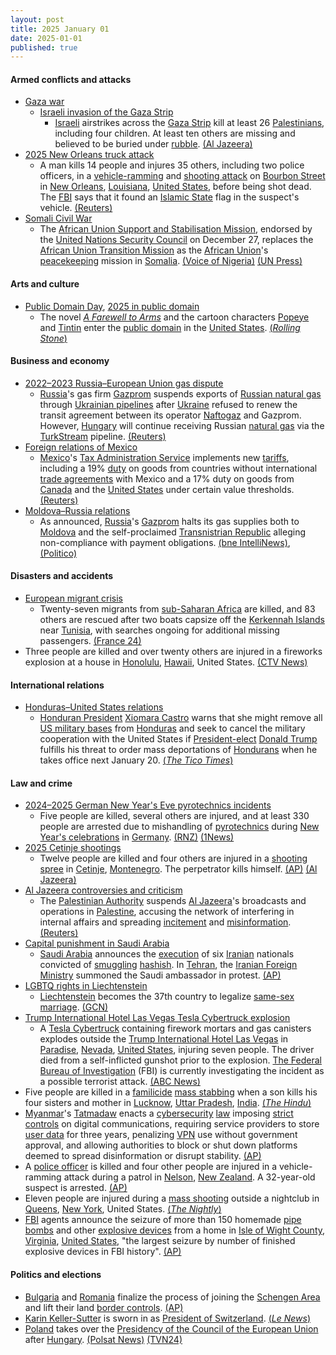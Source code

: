 ```yaml
---
layout: post
title: 2025 January 01
date: 2025-01-01
published: true
---
```



#### Armed conflicts and attacks

* [Gaza war](https://en.wikipedia.org/wiki/Gaza_war "Gaza war")
  * [Israeli invasion of the Gaza Strip](https://en.wikipedia.org/wiki/Israeli_invasion_of_the_Gaza_Strip "Israeli invasion of the Gaza Strip")
    * [Israeli](https://en.wikipedia.org/wiki/Israel_Defense_Forces "Israel Defense Forces") airstrikes across the [Gaza Strip](https://en.wikipedia.org/wiki/Gaza_Strip "Gaza Strip") kill at least 26 [Palestinians](https://en.wikipedia.org/wiki/Palestinians "Palestinians"), including four children. At least ten others are missing and believed to be buried under [rubble](https://en.wikipedia.org/wiki/Rubble "Rubble"). [(Al Jazeera)](https://www.aljazeera.com/news/2025/1/1/israel-kills-at-least-22-palestinians-across-gaza-on-new-year-day)
* [2025 New Orleans truck attack](https://en.wikipedia.org/wiki/2025_New_Orleans_truck_attack "2025 New Orleans truck attack")
  * A man kills 14 people and injures 35 others, including two police officers, in a [vehicle-ramming](https://en.wikipedia.org/wiki/Vehicle-ramming_attack "Vehicle-ramming attack") and [shooting attack](https://en.wikipedia.org/wiki/Mass_shooting "Mass shooting") on [Bourbon Street](https://en.wikipedia.org/wiki/Bourbon_Street "Bourbon Street") in [New Orleans](https://en.wikipedia.org/wiki/New_Orleans "New Orleans"), [Louisiana](https://en.wikipedia.org/wiki/Louisiana "Louisiana"), [United States](https://en.wikipedia.org/wiki/United_States "United States"), before being shot dead. The [FBI](https://en.wikipedia.org/wiki/FBI "FBI") says that it found an [Islamic State](https://en.wikipedia.org/wiki/Islamic_State "Islamic State") flag in the suspect's vehicle. [(Reuters)](https://www.reuters.com/world/us/multiple-fatalities-truck-crashes-into-new-orleans-crowd-cbs-news-says-2025-01-01/)
* [Somali Civil War](https://en.wikipedia.org/wiki/Somali_Civil_War_%282009%E2%80%93present%29 "Somali Civil War (2009–present)")
  * The [African Union Support and Stabilisation Mission](https://en.wikipedia.org/wiki/African_Union_Support_and_Stabilization_Mission_in_Somalia "African Union Support and Stabilization Mission in Somalia"), endorsed by the [United Nations Security Council](https://en.wikipedia.org/wiki/United_Nations_Security_Council "United Nations Security Council") on December 27, replaces the [African Union Transition Mission](https://en.wikipedia.org/wiki/African_Union_Transition_Mission_in_Somalia "African Union Transition Mission in Somalia") as the [African Union](https://en.wikipedia.org/wiki/African_Union "African Union")'s [peacekeeping](https://en.wikipedia.org/wiki/Peacekeeping "Peacekeeping") mission in [Somalia](https://en.wikipedia.org/wiki/Somalia "Somalia"). [(Voice of Nigeria)](https://von.gov.ng/un-approves-new-au-force-in-somalia/) [(UN Press)](https://press.un.org/en/2024/sc15955.doc.htm)

#### Arts and culture

* [Public Domain Day](https://en.wikipedia.org/wiki/Public_Domain_Day "Public Domain Day"), [2025 in public domain](https://en.wikipedia.org/wiki/2025_in_public_domain "2025 in public domain")
  * The novel *[A Farewell to Arms](https://en.wikipedia.org/wiki/A_Farewell_to_Arms "A Farewell to Arms")* and the cartoon characters [Popeye](https://en.wikipedia.org/wiki/Popeye "Popeye") and [Tintin](https://en.wikipedia.org/wiki/Tintin_%28character%29 "Tintin (character)") enter the [public domain](https://en.wikipedia.org/wiki/Public_domain "Public domain") in the [United States](https://en.wikipedia.org/wiki/United_States "United States"). [(*Rolling Stone*)](https://www.rollingstone.com/culture/culture-news/popeye-skeleton-dance-singin-in-the-rain-maltese-falcon-public-domain-1235218802/)

#### Business and economy

* [2022–2023 Russia–European Union gas dispute](https://en.wikipedia.org/wiki/2022%E2%80%932023_Russia%E2%80%93European_Union_gas_dispute "2022–2023 Russia–European Union gas dispute")
  * [Russia](https://en.wikipedia.org/wiki/Russia "Russia")'s gas firm [Gazprom](https://en.wikipedia.org/wiki/Gazprom "Gazprom") suspends exports of [Russian natural gas](https://en.wikipedia.org/wiki/Natural_gas_in_Russia "Natural gas in Russia") through [Ukrainian pipelines](https://en.wikipedia.org/wiki/Natural_gas_transmission_system_of_Ukraine "Natural gas transmission system of Ukraine") after [Ukraine](https://en.wikipedia.org/wiki/Ukraine "Ukraine") refused to renew the transit agreement between its operator [Naftogaz](https://en.wikipedia.org/wiki/Naftogaz "Naftogaz") and Gazprom. However, [Hungary](https://en.wikipedia.org/wiki/Hungary "Hungary") will continue receiving Russian [natural gas](https://en.wikipedia.org/wiki/Natural_gas "Natural gas") via the [TurkStream](https://en.wikipedia.org/wiki/TurkStream "TurkStream") pipeline. [(Reuters)](https://www.reuters.com/business/energy/russia-halts-gas-exports-europe-via-ukraine-2025-01-01/)
* [Foreign relations of Mexico](https://en.wikipedia.org/wiki/Foreign_relations_of_Mexico "Foreign relations of Mexico")
  * [Mexico](https://en.wikipedia.org/wiki/Mexico "Mexico")'s [Tax Administration Service](https://en.wikipedia.org/wiki/Servicio_de_Administraci%C3%B3n_Tributaria "Servicio de Administración Tributaria") implements new [tariffs](https://en.wikipedia.org/wiki/Tariff "Tariff"), including a 19% [duty](https://en.wikipedia.org/wiki/Duty_%28tax%29 "Duty (tax)") on goods from countries without international [trade agreements](https://en.wikipedia.org/wiki/Trade_agreement "Trade agreement") with Mexico and a 17% duty on goods from [Canada](https://en.wikipedia.org/wiki/Canada "Canada") and the [United States](https://en.wikipedia.org/wiki/United_States "United States") under certain value thresholds. [(Reuters)](https://www.reuters.com/world/americas/mexico-unveils-new-tariffs-popular-e-tailers-like-shein-temu-may-be-crosshairs-2024-12-31/)
* [Moldova–Russia relations](https://en.wikipedia.org/wiki/Moldova%E2%80%93Russia_relations "Moldova–Russia relations")
  * As announced, [Russia](https://en.wikipedia.org/wiki/Russia "Russia")'s [Gazprom](https://en.wikipedia.org/wiki/Gazprom "Gazprom") halts its gas supplies both to [Moldova](https://en.wikipedia.org/wiki/Moldova "Moldova") and the self-proclaimed [Transnistrian Republic](https://en.wikipedia.org/wiki/Transnistria "Transnistria") alleging non-compliance with payment obligations. [(bne IntelliNews)](https://www.intellinews.com/russia-cuts-gas-deliveries-to-moldova-in-attempt-to-undermine-political-stability-359712/), [(Politico)](https://www.politico.eu/article/moldova-gas-russia-cut-off-russia-cuts-off-gas-to-moldovan-separatists-risking-humanitarian-crisis/)

#### Disasters and accidents

* [European migrant crisis](https://en.wikipedia.org/wiki/European_migrant_crisis "European migrant crisis")
  * Twenty-seven migrants from [sub-Saharan Africa](https://en.wikipedia.org/wiki/Sub-Saharan_Africa "Sub-Saharan Africa") are killed, and 83 others are rescued after two boats capsize off the [Kerkennah Islands](https://en.wikipedia.org/wiki/Kerkennah_Islands "Kerkennah Islands") near [Tunisia](https://en.wikipedia.org/wiki/Tunisia "Tunisia"), with searches ongoing for additional missing passengers. [(France 24)](https://www.france24.com/en/live-news/20250102-27-sub-saharan-african-migrants-die-off-tunisia-in-shipwrecks)
* Three people are killed and over twenty others are injured in a fireworks explosion at a house in [Honolulu](https://en.wikipedia.org/wiki/Honolulu "Honolulu"), [Hawaii](https://en.wikipedia.org/wiki/Hawaii "Hawaii"), United States. [(CTV News)](https://www.ctvnews.ca/world/rescuers-find-gruesome-scene-at-a-honolulu-home-after-a-fireworks-blast-kills-3-injures-over-20-1.7162295)

#### International relations

* [Honduras–United States relations](https://en.wikipedia.org/wiki/Honduras%E2%80%93United_States_relations "Honduras–United States relations")
  * [Honduran President](https://en.wikipedia.org/wiki/President_of_Honduras "President of Honduras") [Xiomara Castro](https://en.wikipedia.org/wiki/Xiomara_Castro "Xiomara Castro") warns that she might remove all [US military bases](https://en.wikipedia.org/wiki/US_military_bases "US military bases") from [Honduras](https://en.wikipedia.org/wiki/Honduras "Honduras") and seek to cancel the military cooperation with the United States if [President-elect](https://en.wikipedia.org/wiki/President_of_the_United_States "President of the United States") [Donald Trump](https://en.wikipedia.org/wiki/Donald_Trump "Donald Trump") fulfills his threat to order mass deportations of [Hondurans](https://en.wikipedia.org/wiki/Honduran_diaspora "Honduran diaspora") when he takes office next January 20. [(*The Tico Times*)](https://ticotimes.net/2025/01/02/honduras-threatens-to-expel-u-s-military-bases-over-trumps-deportation-plans)

#### Law and crime

* [2024–2025 German New Year's Eve pyrotechnics incidents](https://en.wikipedia.org/wiki/2024%E2%80%932025_German_New_Year%27s_Eve_pyrotechnics_incidents "2024–2025 German New Year's Eve pyrotechnics incidents")
  * Five people are killed, several others are injured, and at least 330 people are arrested due to mishandling of [pyrotechnics](https://en.wikipedia.org/wiki/Pyrotechnics "Pyrotechnics") during [New Year's celebrations](https://en.wikipedia.org/wiki/New_Year%27s_Eve "New Year's Eve") in [Germany](https://en.wikipedia.org/wiki/Germany "Germany"). [(RNZ)](https://www.rnz.co.nz/news/world/538011/five-dead-in-germany-from-new-year-s-fireworks-accidents) [(1News)](https://www.1news.co.nz/2025/01/02/german-government-condemns-violence-that-killed-five-on-nye/)
* [2025 Cetinje shootings](https://en.wikipedia.org/wiki/2025_Cetinje_shootings "2025 Cetinje shootings")
  * Twelve people are killed and four others are injured in a [shooting spree](https://en.wikipedia.org/wiki/Spree_killer "Spree killer") in [Cetinje](https://en.wikipedia.org/wiki/Cetinje "Cetinje"), [Montenegro](https://en.wikipedia.org/wiki/Montenegro "Montenegro"). The perpetrator kills himself. [(AP)](https://apnews.com/article/montenegro-shooting-gunman-suicide-cetinje-7ab4ac905c4d08bca357251823dd4ee6) [(Al Jazeera)](https://www.aljazeera.com/news/2025/1/2/at-least-10-killed-in-mass-shooting-in-montenegro-suspect-kills-himself)
* [Al Jazeera controversies and criticism](https://en.wikipedia.org/wiki/Al_Jazeera_controversies_and_criticism "Al Jazeera controversies and criticism")
  * The [Palestinian Authority](https://en.wikipedia.org/wiki/Palestinian_Authority "Palestinian Authority") suspends [Al Jazeera](https://en.wikipedia.org/wiki/Al_Jazeera_Media_Network "Al Jazeera Media Network")'s broadcasts and operations in [Palestine](https://en.wikipedia.org/wiki/State_of_Palestine "State of Palestine"), accusing the network of interfering in internal affairs and spreading [incitement](https://en.wikipedia.org/wiki/Incitement "Incitement") and [misinformation](https://en.wikipedia.org/wiki/Misinformation "Misinformation"). [(Reuters)](https://www.reuters.com/world/middle-east/palestinian-authority-suspends-broadcast-qatars-al-jazeera-tv-temporarily-2025-01-01/)
* [Capital punishment in Saudi Arabia](https://en.wikipedia.org/wiki/Capital_punishment_in_Saudi_Arabia "Capital punishment in Saudi Arabia")
  * [Saudi Arabia](https://en.wikipedia.org/wiki/Saudi_Arabia "Saudi Arabia") announces the [execution](https://en.wikipedia.org/wiki/Capital_punishment "Capital punishment") of six [Iranian](https://en.wikipedia.org/wiki/Iran "Iran") nationals convicted of [smuggling](https://en.wikipedia.org/wiki/Illegal_drug_trade "Illegal drug trade") [hashish](https://en.wikipedia.org/wiki/Hashish "Hashish"). In [Tehran](https://en.wikipedia.org/wiki/Tehran "Tehran"), the [Iranian Foreign Ministry](https://en.wikipedia.org/wiki/Ministry_of_Foreign_Affairs_%28Iran%29 "Ministry of Foreign Affairs (Iran)") summoned the Saudi ambassador in protest. [(AP)](https://apnews.com/article/iran-saudi-arabia-hashish-executions-efd48a3efcdbf2664e14c8ccf879f323)
* [LGBTQ rights in Liechtenstein](https://en.wikipedia.org/wiki/LGBTQ_rights_in_Liechtenstein "LGBTQ rights in Liechtenstein")
  * [Liechtenstein](https://en.wikipedia.org/wiki/Liechtenstein "Liechtenstein") becomes the 37th country to legalize [same-sex marriage](https://en.wikipedia.org/wiki/Same-sex_marriage_in_Liechtenstein "Same-sex marriage in Liechtenstein"). [(GCN)](https://gcn.ie/liechtenstein-legalise-same-sex-marriage/)
* [Trump International Hotel Las Vegas Tesla Cybertruck explosion](https://en.wikipedia.org/wiki/Trump_International_Hotel_Las_Vegas_Tesla_Cybertruck_explosion "Trump International Hotel Las Vegas Tesla Cybertruck explosion")
  * A [Tesla Cybertruck](https://en.wikipedia.org/wiki/Tesla_Cybertruck "Tesla Cybertruck") containing firework mortars and gas canisters explodes outside the [Trump International Hotel Las Vegas](https://en.wikipedia.org/wiki/Trump_International_Hotel_Las_Vegas "Trump International Hotel Las Vegas") in [Paradise](https://en.wikipedia.org/wiki/Paradise%2C_Nevada "Paradise, Nevada"), [Nevada](https://en.wikipedia.org/wiki/Nevada "Nevada"), [United States](https://en.wikipedia.org/wiki/United_States "United States"), injuring seven people. The driver died from a self-inflicted gunshot prior to the explosion. [The Federal Bureau of Investigation](https://en.wikipedia.org/wiki/The_Federal_Bureau_of_Investigation "The Federal Bureau of Investigation") (FBI) is currently investigating the incident as a possible terrorist attack. [(ABC News)](https://abc7.com/post/trump-tower-fire-police-investigating-vehicle-explosion-las-vegas-nevada-hotel-driver-dead/15737979/)
* Five people are killed in a [familicide](https://en.wikipedia.org/wiki/Familicide "Familicide") [mass stabbing](https://en.wikipedia.org/wiki/Mass_stabbing "Mass stabbing") when a son kills his four sisters and mother in [Lucknow](https://en.wikipedia.org/wiki/Lucknow "Lucknow"), [Uttar Pradesh](https://en.wikipedia.org/wiki/Uttar_Pradesh "Uttar Pradesh"), [India](https://en.wikipedia.org/wiki/India "India"). [(*The Hindu*)](https://www.thehindu.com/news/national/uttar-pradesh/five-of-family-found-dead-in-lucknow-hotel-accused-held/article69049292.ece)
* [Myanmar](https://en.wikipedia.org/wiki/Myanmar "Myanmar")'s [Tatmadaw](https://en.wikipedia.org/wiki/Tatmadaw "Tatmadaw") enacts a [cybersecurity](https://en.wikipedia.org/wiki/Cybersecurity "Cybersecurity") [law](https://en.wikipedia.org/wiki/Constitution_of_Myanmar "Constitution of Myanmar") imposing [strict controls](https://en.wikipedia.org/wiki/Censorship_in_Myanmar "Censorship in Myanmar") on digital communications, requiring service providers to store [user data](https://en.wikipedia.org/wiki/User_data "User data") for three years, penalizing [VPN](https://en.wikipedia.org/wiki/VPN "VPN") use without government approval, and allowing authorities to block or shut down platforms deemed to spread disinformation or disrupt stability. [(AP)](https://apnews.com/article/internet-online-censorship-law-repression-8128ba7a2c02555217c6a64ab641eaf6)
* A [police officer](https://en.wikipedia.org/wiki/New_Zealand_Police "New Zealand Police") is killed and four other people are injured in a vehicle-ramming attack during a patrol in [Nelson](https://en.wikipedia.org/wiki/Nelson%2C_New_Zealand "Nelson, New Zealand"), [New Zealand](https://en.wikipedia.org/wiki/New_Zealand "New Zealand"). A 32-year-old suspect is arrested. [(AP)](https://apnews.com/article/police-officer-killed-zealand-nelson-lyn-fleming-475f2a6aa1a5e7739b19d3fd1e724733)
* Eleven people are injured during a [mass shooting](https://en.wikipedia.org/wiki/Mass_shooting "Mass shooting") outside a nightclub in [Queens](https://en.wikipedia.org/wiki/Queens "Queens"), [New York](https://en.wikipedia.org/wiki/New_York_%28state%29 "New York (state)"), United States. [(*The Nightly*)](https://thenightly.com.au/world/new-york-nightclub-mass-shooting-11-people-reportedly-injured-after-incident-at-amazura-night-club-in-queens-c-17263836)
* [FBI](https://en.wikipedia.org/wiki/Federal_Bureau_of_Investigation "Federal Bureau of Investigation") agents announce the seizure of more than 150 homemade [pipe bombs](https://en.wikipedia.org/wiki/Pipe_bomb "Pipe bomb") and other [explosive devices](https://en.wikipedia.org/wiki/Explosive_device "Explosive device") from a home in [Isle of Wight County](https://en.wikipedia.org/wiki/Isle_of_Wight_County%2C_Virginia "Isle of Wight County, Virginia"), [Virginia](https://en.wikipedia.org/wiki/Virginia "Virginia"), [United States](https://en.wikipedia.org/wiki/United_States "United States"), "the largest seizure by number of finished explosive devices in FBI history". [(AP)](https://apnews.com/article/homemade-bombs-seized-virginia-firearms-c68488480ef8bd3de7b432272399aa28)

#### Politics and elections

* [Bulgaria](https://en.wikipedia.org/wiki/Bulgaria "Bulgaria") and [Romania](https://en.wikipedia.org/wiki/Romania "Romania") finalize the process of joining the [Schengen Area](https://en.wikipedia.org/wiki/Schengen_Area "Schengen Area") and lift their land [border controls](https://en.wikipedia.org/wiki/Border_control "Border control"). [(AP)](https://apnews.com/article/bulgaria-romania-full-membership-schengen-area-8f63edc2d0dfa7e1d14934ea1cd9b2a2)
* [Karin Keller-Sutter](https://en.wikipedia.org/wiki/Karin_Keller-Sutter "Karin Keller-Sutter") is sworn in as [President of Switzerland](https://en.wikipedia.org/wiki/President_of_Switzerland "President of Switzerland"). [(*Le News*)](https://lenews.ch/2024/12/27/switzerlands-new-president-in-2025/)
* [Poland](https://en.wikipedia.org/wiki/Poland "Poland") takes over the [Presidency of the Council of the European Union](https://en.wikipedia.org/wiki/Presidency_of_the_Council_of_the_European_Union "Presidency of the Council of the European Union") after [Hungary](https://en.wikipedia.org/wiki/Hungary "Hungary"). [(Polsat News)](https://www.polsatnews.pl/wiadomosc/2025-01-03/inauguracja-polskiej-prezydencji-w-ue/) [(TVN24)](https://tvn24.pl/polska/polska-prezydencja-w-radzie-unii-europejskiej-oficjalna-inauguracja-przemowienie-premiera-donalda-tuska-st8245824)
